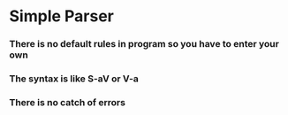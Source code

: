 # Simple Parser
### There is no default rules in program so you have to enter your own
### The syntax is like S-aV or V-a
### There is no catch of errors
